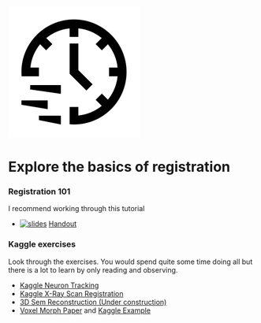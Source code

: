 ![](../../docs/figures/np_timing_4137191_000000.svg)
# Explore the basics of registration
### Registration 101
I recommend working through this tutorial
- [![slides](https://img.shields.io/badge/Registration-Tutorial-blue.svg)](http://mybinder.org/v2/gh/imaginglectures/quantitative-big-imaging-2022/main?filepath=Exercises/09-DymanicExperiments/Registration101.ipynb) [Handout](http://nbviewer.jupyter.org/github/ImagingLectures/Quantitative-Big-Imaging-2022/blob/main/Exercises/09-DynamicExperiments/Registration101.ipynb)

### Kaggle exercises 
Look through the exercises. You would spend quite some time doing all but there is a lot to learn by only reading and observing.
- [Kaggle Neuron Tracking](https://www.kaggle.com/kmader/track-neuron-movement)
- [Kaggle X-Ray Scan Registration](https://www.kaggle.com/kmader/x-ray-patient-scan-registration)
- [3D Sem Reconstruction (Under construction)](https://www.kaggle.com/kmader/3d-reconstruction-with-feature-extraction)
- [Voxel Morph Paper](https://arxiv.org/pdf/1802.02604.pdf) and [Kaggle Example](https://www.kaggle.com/kmader/voxelmorph-demo)
